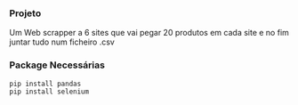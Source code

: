 ### Projeto
Um Web scrapper a 6 sites que vai pegar 20 produtos em cada site e no fim juntar tudo num ficheiro .csv

### Package Necessárias

```python
pip install pandas
pip install selenium
```